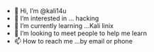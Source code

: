- 👋 Hi, I’m @kali14u
- 👀 I’m interested in ... hacking 
- 🌱 I’m currently learning ...Kali linix
- 💞️ I’m looking to meet people to help me learn
- 📫 How to reach me ...by email or phone

<!---
kali14u/kali14u is a ✨ special ✨ repository because its `README.md` (this file) appears on your GitHub profile.
You can click the Preview link to take a look at your changes.
--->
